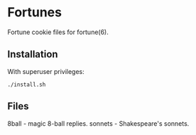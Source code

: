 # Fortunes

Fortune cookie files for fortune(6). 

## Installation
With superuser privileges:

    ./install.sh

## Files

8ball - magic 8-ball replies.
sonnets - Shakespeare's sonnets.
